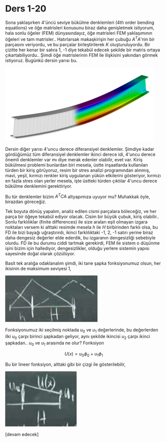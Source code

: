 # Ders 1-20

Sona yaklaşırken 4'üncü seviye bükülme denklemleri (4th order bending equations)
ve öğe matrisleri konusunu biraz daha genişletmek istiyorum, hala sonlu öğeler
(FEM) dünyasındayız, öğe matrisleri FEM yaklaşımının öğeleri ve tam
matrisler.. Hatırlarsak makaşkirişin her çubuğu $A^T A$'nin bir parçasını
veriyordu, ve bu parçalar birleştirilerek $K$ oluşturuluyordu. Bir çizitte her
kenar bir satıra 1, -1 diye tekabül edecek şekilde bir matris ortaya
çıkartabiliyordu.. Şimdi öğe matrislerinin FEM ile ilişkisini yakından görmek
istiyoruz. Bugünkü dersin yarısı bu.

![](compscieng_1_20_01.png)

Dersin diğer yarısı 4'uncu derece diferansiyel denklemler. Şimdiye kadar
gördüğümüz tüm diferansiyel denklemler ikinci derece idi, 4'uncu derece önemli
denklemler var mı diye merak edenler olabilir, evet var. Kiriş bükülmesi
problemi bunlardan biri mesela, üstte inşaatlarda kullanılan türden bir kiriş
görüyoruz, resim bir stres analizi programından alınmış, mavi, yeşil, kırmızı
renkler kiriş uygulanan yükün etkilerini gösteriyor, kırmızı en fazla stres olan
yerler mesela, işte üstteki türden çıktılar 4'uncu derece bükülme denklemini
gerektiriyor.

Bu tür denklemler bizim $A^T C A$ altyapımıza uyuyor mu? Muhakkak öyle,
birazdan göreceğiz. 

Tek boyuta dönüş yapalım, analiz edilen cismi parçalara böleceğiz, ve her parça
bir öğeye tekabül ediyor olacak. Cisim bir büyük çubuk, kiriş olabilir..  Sonlu
farklılıklar (finite differences) ile size araları eşit olmayan izgara noktaları
versem ki alttaki resimde mesela $h$ ile $H$ birbirinden farklı olsa, bu FD ile
bizi bayağı uğraştırırdı, ikinci farklılıktaki -1, 2, -1 satırı yerine biraz
daha dengesiz değerler elde ederdik, bu izgaranın dengesizliği sebebiyle
olurdu. FD ile bu durumu ciddi tartmak gerekirdi, FEM ile sistem o düşünme işini
bizim için hallediyor, dengesizlikler, olduğu yerlere sistemin yapısı
sayesinde doğal olarak çözülüyor. 

Basit tek aralığa odaklanalım şimdi, iki tane şapka fonksiyonumuz olsun, her
ikisinin de maksimum seviyesi 1,

![](compscieng_1_20_02.png)

Fonksiyonumuz iki seçilmiş noktada $u_0$ ve $u_1$ değerlerinde, bu değerlerden
ilki $u_0$ çarpı birinci şapkadan geliyor, aynı şekilde ikincisi $u_2$ çarpı
ikinci şapkadan.. $u_0$ ve $u_1$ arasında ne olur? Fonksiyon

$$
U(x) = u_0 \phi_0 + u_1 \phi_1
$$

Bu bir lineer fonksiyon, alttaki gibi bir çizgi ile gösterilebilir,

![](compscieng_1_20_03.png)














[devam edecek]




